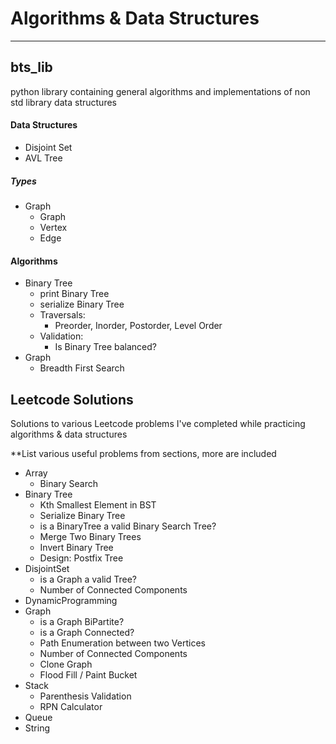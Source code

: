 # Algorithms & Data Structures

-----
## bts_lib
python library containing general algorithms and implementations of non std library data structures
#### Data Structures
- Disjoint Set
- AVL Tree
##### Types
- Graph
    - Graph
    - Vertex
    - Edge
#### Algorithms
- Binary Tree
    - print Binary Tree
    - serialize Binary Tree
    - Traversals:
        - Preorder, Inorder, Postorder, Level Order
    - Validation:
        - Is Binary Tree balanced?
- Graph
    - Breadth First Search
    

## Leetcode Solutions
Solutions to various Leetcode problems I've completed while practicing algorithms & data structures

**List various useful problems from sections, more are included 

- Array
  - Binary Search
- Binary Tree
  - Kth Smallest Element in BST
  - Serialize Binary Tree
  - is a BinaryTree a valid Binary Search Tree?
  - Merge Two Binary Trees
  - Invert Binary Tree
  - Design: Postfix Tree
- DisjointSet
  - is a Graph a valid Tree?
  - Number of Connected Components
- DynamicProgramming
- Graph
  - is a Graph BiPartite?
  - is a Graph Connected?
  - Path Enumeration between two Vertices 
  - Number of Connected Components 
  - Clone Graph
  - Flood Fill / Paint Bucket
- Stack
  - Parenthesis Validation
  - RPN Calculator
- Queue
- String

